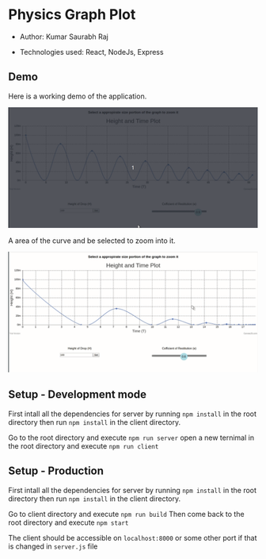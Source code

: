 # Physics Graph Plot

- Author: Kumar Saurabh Raj

- Technologies used: React, NodeJs, Express

## Demo

Here is a working demo of the application.

![](./docs/images/Demo.gif)

A area of the curve and be selected to zoom into it.

![](./docs/images/zoom.gif)

## Setup - Development mode

First intall all the dependencies for server by running `npm install` in the root directory then run `npm install` in the client directory.

Go to the root directory and execute `npm run server`
open a new ternimal in the root directory and execute `npm run client`

## Setup - Production

First intall all the dependencies for server by running `npm install` in the root directory then run `npm install` in the client directory.

Go to client directory and execute `npm run build`
Then come back to the root directory and execute `npm start`

The client should be accessible on `localhost:8000` or some other port if that is changed in `server.js` file